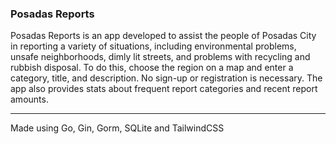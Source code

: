 ### Posadas Reports

Posadas Reports is an app developed to assist the people of Posadas City in reporting a variety of situations, including environmental problems, unsafe neighborhoods, dimly lit streets, and problems with recycling and rubbish disposal. To do this, choose the region on a map and enter a category, title, and description. No sign-up or registration is necessary.
The app also provides stats about frequent report categories and recent report amounts.

---
Made using Go, Gin, Gorm, SQLite and TailwindCSS
